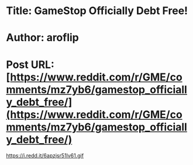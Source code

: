 # Title: GameStop Officially Debt Free!
# Author: aroflip
# Post URL: [https://www.reddit.com/r/GME/comments/mz7yb6/gamestop_officially_debt_free/](https://www.reddit.com/r/GME/comments/mz7yb6/gamestop_officially_debt_free/)


https://i.redd.it/6apzjsr51lv61.gif